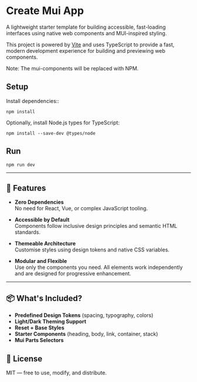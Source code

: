 # Create Mui App

A lightweight starter template for building accessible, fast-loading interfaces using native web components and MUI-inspired styling.

This project is powered by [Vite](https://vitejs.dev/) and uses TypeScript to provide a fast,
modern development experience for building and previewing web components.

Note: The mui-components will be replaced with NPM.

## Setup

Install dependencies::

`npm install`

Optionally, install Node.js types for TypeScript:

`npm install --save-dev @types/node`

## Run

`npm run dev`

---

## 🚀 Features

- **Zero Dependencies**  
  No need for React, Vue, or complex JavaScript tooling.

- **Accessible by Default**  
  Components follow inclusive design principles and semantic HTML standards.

- **Themeable Architecture**  
  Customise styles using design tokens and native CSS variables.

- **Modular and Flexible**  
  Use only the components you need. All elements work independently and are designed for progressive enhancement.

---

## 📦 What's Included?

- **Predefined Design Tokens** (spacing, typography, colors)
- **Light/Dark Theming Support**
- **Reset + Base Styles**
- **Starter Components** (heading, body, link, container, stack)
- **Mui Parts Selectors**

## 📄 License

MIT — free to use, modify, and distribute.

